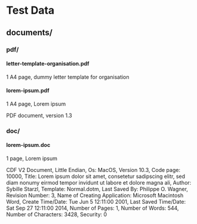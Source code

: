 # Test Data

## documents/

### pdf/

#### letter-template-organisation.pdf

1 A4 page, dummy letter template for organisation

#### lorem-ipsum.pdf 

1 A4 page, Lorem ipsum

PDF document, version 1.3



### doc/
#### lorem-ipsum.doc

1 page, Lorem ipsum

CDF V2 Document, Little Endian, Os: MacOS, Version 10.3, Code page: 10000, Title: Lorem ipsum dolor sit amet, consetetur sadipscing elitr,  sed diam nonumy eirmod tempor invidunt ut labore et dolore magna ali, Author: Sybille Starzl, Template: Normal.dotm, Last Saved By: Philippe O. Wagner, Revision Number: 3, Name of Creating Application: Microsoft Macintosh Word, Create Time/Date: Tue Jun  5 12:11:00 2001, Last Saved Time/Date: Sat Sep 27 12:11:00 2014, Number of Pages: 1, Number of Words: 544, Number of Characters: 3428, Security: 0


